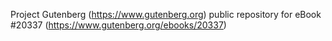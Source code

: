 Project Gutenberg (https://www.gutenberg.org) public repository for eBook #20337 (https://www.gutenberg.org/ebooks/20337)
